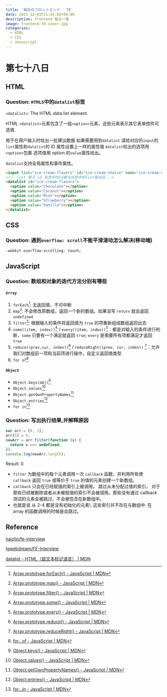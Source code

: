 ```yaml
---
title: '毎日のフロントエンド　 78'
date: 2021-12-03T11:42:03+09:00
description: frontend 每日一练
image: frontend-78-cover.jpg
categories:
  - HTML
  - CSS
  - Javascript
---
```


# 第七十八日

## HTML

### **Question:** `HTML5`中的`datalist`标签

`<datalist>`: The HTML data list element.

HTML `<datalist>`元素包含了一组`<option>`元素，这些元素表示其它表单控件可选值.

用于在用户输入时给出一批建议数据 如果需要用到`datalist` 请给对应的`input`的`list`属性和`datalist`的 ID 属性设置上一样的属性值 `datalist`给出的选项用`<option>`包裹 选项值用 option 的`value`属性给出。

`datalist`支持全局属性和事件属性。

```html
<input list="ice-cream-flavors" id="ice-cream-choice" name="ice-cream-choice" />
<!-- list 等于 id 标签中的id要与标签中的list相对应 -->
<datalist id="ice-cream-flavors">
  <option value="Chocolate"></option>
  <option value="Coconut"></option>
  <option value="Mint"></option>
  <option value="Strawberry"></option>
  <option value="Vanilla"></option>
</datalist>
```

## CSS

### **Question:** 遇到`overflow: scroll`不能平滑滚动怎么解决(移动端)

```css
-webkit-overflow-scrolling: touch;
```

## JavaScript

### **Question:** 数组和对象的迭代方法分别有哪些

#### `Array`

1. `forEach`[^1]: 无返回值，不可中断
2. `map`[^2]: 不会修改原数组，返回一个新的数组。如果没写 `return` 就会返回 `undefined`
3. `filter`[^3]: 根据输入的条件将返回值为 `true` 的项重新组成数组返回出去
4. `some((item, index))`[^4] / `every((item, index))`[^5]：都是对输入的条件进行判断，`some` 只要有一个满足就返回 `true`; `every` 是需要所有项都满足才返回 `true`
5. `reduce((prev,cur, index))`[^6] / `reduceRight((prev, cur, index))` [^7]：允许我们对数组前一项和当前项进行操作，自定义返回值类型
6. `for of`[^8]

#### `Object`

- `Object.keys(obj)`[^9]
- `Object.values`[^10]
- `Object.getOwnPropertyNames`[^11]
- `Object.entries`[^12]
- `for in`[^13]

[^1]: [Array.prototype.forEach() - JavaScript | MDN](https://developer.mozilla.org/zh-CN/docs/Web/JavaScript/Reference/Global_Objects/Array/forEach)
[^2]: [Array.prototype.map() - JavaScript | MDN](https://developer.mozilla.org/zh-CN/docs/Web/JavaScript/Reference/Global_Objects/Array/map)
[^3]: [Array.prototype.filter() - JavaScript | MDN](https://developer.mozilla.org/zh-CN/docs/Web/JavaScript/Reference/Global_Objects/Array/filter)
[^4]: [Array.prototype.some() - JavaScript | MDN](https://developer.mozilla.org/zh-CN/docs/Web/JavaScript/Reference/Global_Objects/Array/some)
[^5]: [Array.prototype.every() - JavaScript | MDN](https://developer.mozilla.org/zh-CN/docs/Web/JavaScript/Reference/Global_Objects/Array/every)
[^6]: [Array.prototype.reduce() - JavaScript | MDN](https://developer.mozilla.org/zh-CN/docs/Web/JavaScript/Reference/Global_Objects/Array/Reduce)
[^7]: [Array.prototype.reduceRight() - JavaScript | MDN](https://developer.mozilla.org/zh-CN/docs/Web/JavaScript/Reference/Global_Objects/Array/reduceRight)
[^8]: [for...of - JavaScript | MDN](https://developer.mozilla.org/zh-CN/docs/Web/JavaScript/Reference/Statements/for...of)
[^9]: [Object.keys() - JavaScript | MDN](https://developer.mozilla.org/zh-CN/docs/Web/JavaScript/Reference/Global_Objects/Object/keys)
[^10]: [Object.values() - JavaScript | MDN](https://developer.mozilla.org/zh-CN/docs/Web/JavaScript/Reference/Global_Objects/Object/values)
[^11]: [Object.getOwnPropertyNames() - JavaScript | MDN](https://developer.mozilla.org/zh-CN/docs/Web/JavaScript/Reference/Global_Objects/Object/getOwnPropertyNames)
[^12]: [Object.entries() - JavaScript | MDN](https://developer.mozilla.org/zh-CN/docs/Web/JavaScript/Reference/Global_Objects/Object/entries)
[^13]: [for...in - JavaScript | MDN](https://developer.mozilla.org/zh-CN/docs/Web/JavaScript/Reference/Statements/for...in)

### **Question:** 写出执行结果,并解释原因

```js
var arr = [0, 1];
arr[5] = 5;
newArr = arr.filter(function (x) {
  return x === undefined;
});
console.log(newArr.length);
```

Result: 0

- `filter` 为数组中的每个元素调用一次 `callback` 函数，并利用所有使 `callback` 返回 `true` 或等价于 `true` 的值的元素创建一个新数组。
- `callback` 只会在已经赋值的索引上被调用， 跳过从未分配过值的索引， 对于那些已经被删除或者从未被赋值的索引不会被调用。那些没有通过 callback 测试的元素会被跳过，不会被包含在新数组中。
- 也就是说 从 2-4 都是没有初始化的元素!, 这些索引并不存在与数组中. 在 array 的函数调用的时候是会跳过。

## Reference

[haizlin/fe-interview](https://github.com/haizlin/fe-interview)

[lgwebdream/FE-Interview ](https://github.com/lgwebdream/FE-Interview)

[datalist - HTML（超文本标记语言） | MDN](https://developer.mozilla.org/zh-CN/docs/Web/HTML/Element/datalist)

